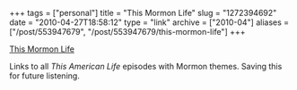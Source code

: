 +++
tags = ["personal"]
title = "This Mormon Life"
slug = "1272394692"
date = "2010-04-27T18:58:12"
type = "link"
archive = ["2010-04"]
aliases = ["/post/553947679", "/post/553947679/this-mormon-life"]
+++

[This Mormon Life][1]

Links to all *This American Life* episodes with Mormon themes.  Saving
this for future listening.

[1]: http://timesandseasons.org/index.php/2010/04/this-mormon-life/
